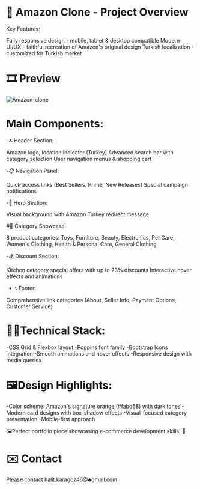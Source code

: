 # 🛒 Amazon Clone - Project Overview
Key Features:

Fully responsive design - mobile, tablet & desktop compatible
Modern UI/UX - faithful recreation of Amazon's original design
Turkish localization - customized for Turkish market

# 🎞️ Preview
![Amazon-clone](https://github.com/user-attachments/assets/929d5ec1-b555-447a-bedd-832ed2306d40)

# Main Components:
-🔝 Header Section:

Amazon logo, location indicator (Turkey)
Advanced search bar with category selection
User navigation menus & shopping cart

-📋 Navigation Panel:

Quick access links (Best Sellers, Prime, New Releases)
Special campaign notifications

-🎯 Hero Section:

Visual background with Amazon Turkey redirect message

#🏪 Category Showcase:

8 product categories: Toys, Furniture, Beauty, Electronics, Pet Care, Women's Clothing, Health & Personal Care, General Clothing

-💰 Discount Section:

Kitchen category special offers with up to 23% discounts
Interactive hover effects and animations

- 📞 Footer:

Comprehensive link categories (About, Seller Info, Payment Options, Customer Service)

# 🧑‍💻Technical Stack:

-CSS Grid & Flexbox layout
-Poppins font family
-Bootstrap Icons integration
-Smooth animations and hover effects
-Responsive design with media queries

# 🖼️Design Highlights:

-Color scheme: Amazon's signature orange (#fabd68) with dark tones
-Modern card designs with box-shadow effects
-Visual-focused category presentation
-Mobile-first approach

🖼️Perfect portfolio piece showcasing e-commerce development skills! 🚀

# ✉️ Contact
Please contact halit.karagoz46@♣gmail.com
